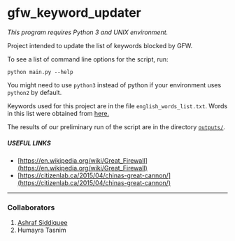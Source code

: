 # gfw_keyword_updater

*This program requires Python 3 and UNIX environment.*

Project intended to update the list of keywords blocked by GFW.

To see a list of command line options for the script, run:
```
python main.py --help
```

You might need to use `python3` instead of python if your environment uses `python2` by default.

Keywords used for this project are in the file `english_words_list.txt`. Words in this list were obtained from [here.](https://github.com/jasonqng/chinese-keywords)

The results of our preliminary run of the script are in the directory [`outputs/`](https://github.com/arjunkrishnababu96/gfw_keyword_updater/tree/master/outputs).

##### USEFUL LINKS
* [https://en.wikipedia.org/wiki/Great_Firewall](https://en.wikipedia.org/wiki/Great_Firewall)
* [https://citizenlab.ca/2015/04/chinas-great-cannon/](https://citizenlab.ca/2015/04/chinas-great-cannon/)

---
### Collaborators

1. [Ashraf Siddiquee](https://github.com/mashrafsiddiquee)
2. Humayra Tasnim
